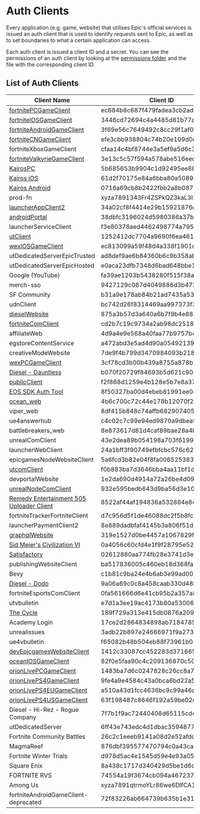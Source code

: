 # Auth Clients
Every application (e.g. game, website) that utilises Epic's official services is issued an auth client that is used to identify requests sent to Epic, as well as to set boundaries to what a certain application can access.    

Each auth client is issued a client ID and a secret.
You can see the permissions of an auth client by looking at the [permissions folder](https://github.com/MixV2/EpicResearch/tree/master/docs/auth/permissions) and the file with the corresponding client ID.

## List of Auth Clients
| Client Name | Client ID | Secret |
| - | - | - |
| [fortnitePCGameClient](https://github.com/MixV2/EpicResearch/blob/master/docs/auth/permissions/ec684b8c687f479fadea3cb2ad83f5c6.md) | ec684b8c687f479fadea3cb2ad83f5c6` | `e1f31c211f28413186262d37a13fc84d |
| [fortniteIOSGameClient](https://github.com/MixV2/EpicResearch/blob/master/docs/auth/permissions/3446cd72694c4a4485d81b77adbb2141.md) | 3446cd72694c4a4485d81b77adbb2141 | 9209d4a5e25a457fb9b07489d313b41a |
| [fortniteAndroidGameClient](https://github.com/MixV2/EpicResearch/blob/master/docs/auth/permissions/3f69e56c7649492c8cc29f1af08a8a12.md) | 3f69e56c7649492c8cc29f1af08a8a12 | b51ee9cb12234f50a69efa67ef53812e |
| [fortniteCNGameClient](https://github.com/MixV2/EpicResearch/blob/master/docs/auth/permissions/efe3cbb938804c74b20e109d0efc1548.md) | efe3cbb938804c74b20e109d0efc1548 | 6e31bdbae6a44f258474733db74f39ba |
| fortniteXboxGameClient | cfaa14c4bf8744e3a5ef9a5d6c34558d | Unknown |
| [fortniteValkyrieGameClient](https://github.com/MixV2/EpicResearch/blob/master/docs/auth/permissions/3e13c5c57f594a578abe516eecb673fe.md) | 3e13c5c57f594a578abe516eecb673fe | 530e316c337e409893c55ec44f22cd62 |
| [KairosPC](https://github.com/MixV2/EpicResearch/blob/master/docs/auth/permissions/5b685653b9904c1d92495ee8859dcb00.md) | 5b685653b9904c1d92495ee8859dcb00 | 7Q2mcmneyuvPmoRYfwM7gfErA6iUjhXr |
| [Kairos iOS](https://github.com/MixV2/EpicResearch/blob/master/docs/auth/permissions/61d2f70175e84a6bba80a5089e597e1c.md) | 61d2f70175e84a6bba80a5089e597e1c | FbiZv3wbiKpvVKrAeMxiR6WhxZWVbrvA |
| [Kairos Android](https://github.com/MixV2/EpicResearch/blob/master/docs/auth/permissions/0716a69cb8b2422fbb2a8b0879501471.md) | 0716a69cb8b2422fbb2a8b0879501471 | cGthdfG68tyE7M3ZHMu3sXUBwqhibKFp |
| prod-fn | xyza7891343Fr4ZSPkQZ3kaL3I2sX8B5 | F8BVRyHIqmct8cN9KSPbXsJszpiIZEYEFDiySxc1wuA |
| [launcherAppClient2](https://github.com/MixV2/EpicResearch/blob/master/docs/auth/permissions/34a02cf8f4414e29b15921876da36f9a.md) | 34a02cf8f4414e29b15921876da36f9a | daafbccc737745039dffe53d94fc76cf |
| [androidPortal](https://github.com/MixV2/EpicResearch/blob/master/docs/auth/permissions/38dbfc3196024d5980386a37b7c792bb.md) | 38dbfc3196024d5980386a37b7c792bb | a6280b87-e45e-409b-9681-8f15eb7dbcf5 |
| launcherServiceClient | f3e80378aed4462498774a7951cd263f | Unknown |
| [utClient](https://github.com/MixV2/EpicResearch/blob/master/docs/auth/permissions/1252412dc7704a9690f6ea4611bc81ee.md) | 1252412dc7704a9690f6ea4611bc81ee | 2ca0c925b4674852bff92b26f8322434 |
| [wexIOSGameClient](https://github.com/MixV2/EpicResearch/blob/master/docs/auth/permissions/ec813099a59f48d4a338f1901c1609db.md) | ec813099a59f48d4a338f1901c1609db | 72f6db62-0e3e-4439-97df-ee21f7b0ae94 |
| utDedicatedServerEpicTrusted | ad8def9ae6b84360b6c9b358aba06262 | Unknown |
| utDedicatedServerEpicHosted | e0aca23dfb7348d6bad648bbe175a6e6 | Unknown |
| Google (YouTube) | fa39ae1203b5438280f515f38a50f08e | Unknown |
| merch-sso | 9427129c087d4049886d3b47349d1aad | Unknown |
| SF Community | b31a9e178ab84b21ad7435a53e4da4af | Unknown |
| udnClient | bc742d26f8314469aa997373f39c876e | Unknown |
| [dieselWebsite](https://github.com/MixV2/EpicResearch/blob/master/docs/auth/permissions/875a3b57d3a640a6b7f9b4e883463ab4.md) | 875a3b57d3a640a6b7f9b4e883463ab4 | Unknown |
| [fortniteComClient](https://github.com/MixV2/EpicResearch/blob/master/docs/auth/permissions/cd2b7c19c9734a2ab98dc251868d7724.md) | cd2b7c19c9734a2ab98dc251868d7724 | Unknown |
| affiliateWeb | 4d9a4e9e568a40faa77b9757b4fac210 | Unknown |
| egstoreContentService | a472abd3e5ad4d90a0549213906dcf3f | Unknown |
| creativeModeWebsite | 7de9f4b799d3470984093b218287dc72 | Unknown |
| [wexPCGameClient](https://github.com/MixV2/EpicResearch/blob/master/docs/auth/permissions/3cf78cd3b00b439a8755a878b160c7ad.md) | 3cf78cd3b00b439a8755a878b160c7ad | b383e0f4-f0cc-4d14-99e3-813c33fc1e9d |
| [Diesel - Dauntless](https://github.com/MixV2/EpicResearch/blob/master/docs/auth/permissions/b070f20729f84693b5d621c904fc5bc2.md) | b070f20729f84693b5d621c904fc5bc2 | HG@XE&TGCxEJsgT#&_p2]=aRo#~>=>+c6PhR)zXP |
| [publicClient](https://github.com/MixV2/EpicResearch/blob/master/docs/auth/permissions/f2f868d1259e4b128e5b7e8a3732cb1a.md) | f2f868d1259e4b128e5b7e8a3732cb1a | Unknown |
| [EOS SDK Auth Tool](https://github.com/MixV2/EpicResearch/blob/master/docs/auth/permissions/8f50327ba00d4ebeb81991ee04a42fc1.md) | 8f50327ba00d4ebeb81991ee04a42fc1 | 0b0d21c7-c195-4c75-abb0-00ebc36b60f5 |
| [ocean_web](https://github.com/MixV2/EpicResearch/blob/master/docs/auth/permissions/4b6c700c72c44e178b12070f2719af1a.md) | 4b6c700c72c44e178b12070f2719af1a | Unknown |
| viper_web | 8df415b848c74affb682907405f7a52b | Unknown |
| ue4answerhub | c4c02c7c99e94ed9870a9dbeafab2c3f | Unknown |
| battlebreakers_web | 8e873617d81d4caf89bae28a4b74bbfe | Unknown |
| unrealComClient | 43e2dea89b054198a703f6199bee6d5b | Unknown |
| launcherWebClient | 24a1bff3f90749efbfcbc576c626a282 | Unknown |
| epicgamesNodeWebsiteClient | 5a6fcd3b82e04f8fa0065253835c5221 | Unknown |
| [utcomClient](https://github.com/MixV2/EpicResearch/blob/master/docs/auth/permissions/f0b883ba7d3646bba4aa11bf1d71c071.md) | f0b883ba7d3646bba4aa11bf1d71c071 | Unknown |
| devportalWebsite| 1e2da690d4914a72a26be4d09862c559 | Unknown |
| [unrealNodeComClient](https://github.com/MixV2/EpicResearch/blob/master/docs/auth/permissions/932e595bedb643d9ba56d3e1089a5c4b.md) | 932e595bedb643d9ba56d3e1089a5c4b | Unknown |
| [Remedy Entertainment 505 Uploader Client](https://github.com/MixV2/EpicResearch/blob/master/docs/auth/permissions/8522af44af194836a532884e84d2b6e2.md) | 8522af44af194836a532884e84d2b6e2 | 9dc959b5-0fb6-45aa-a08c-96c539d9b85e |
| fortniteTrackerFortniteClient | d7c956d5f1de46088dc2f5b8fccae940 | Unknown |
| launcherPaymentClient2 | 8e889dadbfaf4145b3a806f51d1e3fee | 2c6040b846404160abf5229c565d6ef7 |
| [graphqlWebsite](https://github.com/MixV2/EpicResearch/blob/master/docs/auth/permissions/319e1527d0be4457a1067829fc0ad86e.md) | 319e1527d0be4457a1067829fc0ad86e | Unknown |
| [Sid Meier's Civilization VI](https://github.com/MixV2/EpicResearch/blob/master/docs/auth/permissions/0a4056c60cfd4e1f9f28795e529cd0c3.md) | 0a4056c60cfd4e1f9f28795e529cd0c3 | MZ8+TE8PHc9+n7WbSYMJ8QlQU4oHPUlVXRO5D6toxAw |
| [Satisfactory](https://github.com/MixV2/EpicResearch/blob/master/docs/auth/permissions/02612880aa774fb28e3741d3e01501fd.md) | 02612880aa774fb28e3741d3e01501fd | 7ZP]vm+i.uoetw@RxqRXpod_RNyjPC-%GM#ac~Pc |
| publishingWebsiteClient | ba517836005c460eb18d368fa35eb002 | Unknown |
| Bevy | c1b81c9ba24e4b6ab3e99ad00320ffd2 | Unknown |
| [Diesel - Dodo](https://github.com/MixV2/EpicResearch/blob/master/docs/auth/permissions/9a06a69c0c8a458caab330d48badb877.md) | 9a06a69c0c8a458caab330d48badb877 | be4d1tppwi9eskufqmyz4x4hf0ndubqn0ru1zs9tkmhf |
| fortniteEsportsComClient | 0fa561666d6e41cb95b2a357a8b4a6f3 | Unknown |
| utvbulletin | e7d1a3ee19ac4173b80a53006dc53be3 | Unknown |
| [The Cycle](https://github.com/MixV2/EpicResearch/blob/master/docs/auth/permissions/189f729a313e415db0876a2091fecd8f.md) | 189f729a313e415db0876a2091fecd8f | KiFmhdUYv7Dq6jVRe3YbqwGumWrVhkpbcCNcdfopcukF8VVmEKvyJkapqMNNPkYn |
| Academy Login | 17ce2d2864834898ab71847859286c81 | Unknown |
| unrealissues | 3adb22b897e24666971f9a273b1c15e8 | Unknown |
| ue4vbulletin | f65082b48b504eb88f73961b0131cda7 | Unknown |
| [devEpicgamesWebsiteClient](https://github.com/MixV2/EpicResearch/blob/master/docs/auth/permissions/1412c33087cc452283d371665a8e5fbc.md) | 1412c33087cc452283d371665a8e5fbc | Unknown |
| [oceanIOSGameClient](https://github.com/MixV2/EpicResearch/blob/master/docs/auth/permissions/82f0e5faa90c4c209136870c50ae5642.md) | 82f0e5faa90c4c209136870c50ae5642 | 73bf9f20-9bb0-481f-afd3-bfedc608ed8f |
| [orionLivePCGameClient](https://github.com/MixV2/EpicResearch/blob/master/docs/auth/permissions/1483ba7d6c0247828c26cc8a74a9a183.md) | 1483ba7d6c0247828c26cc8a74a9a183 | 78facc4029ed4d66801a5402adad79c8 |
| [orionLivePS4GameClient](https://github.com/MixV2/EpicResearch/blob/master/docs/auth/permissions/9fe4a9e4584c43a0bca6bd22a52f2f40.md) | 9fe4a9e4584c43a0bca6bd22a52f2f40 | 3bc094a9bab74dcdb8bb74c836758d48 |
| [orionLivePS4EUGameClient](https://github.com/MixV2/EpicResearch/blob/master/docs/auth/permissions/a510a43d1fcc4636bc9c99a46a7cd50c.md) | a510a43d1fcc4636bc9c99a46a7cd50c | 2bd23b2e603d46c4939fcbf9d2b2f46a |
| [orionLivePS4USGameClient](https://github.com/MixV2/EpicResearch/blob/master/docs/auth/permissions/63f198487c8646f192a59be02ce0d14c.md) | 63f198487c8646f192a59be02ce0d14c | 73f1d7b9e7124c3b8538e8d67d7c4e68 |
| Diesel - Hi-Rez - Rogue Company | 7f7b1f9ac72440408d65115cd49d0184 | WgUdnDX3ebNU3Y8Rk2K9bmnBkJqdKMbnQ8jPbfjLJntP |
| utDedicatedServer | 6ff43e743edc4d1dbac3594877b4bed9 | 54619d6f84d443e195200b54ab649a53 |
| Fortnite Community Battles | 26c2c1eeeb9141a08d2e52afdda30fde | Unknown |
| MagmaReef | 876dbf395577470794c0a43ca63abde4 | Unknown |
| Fortnite Winter Trials | d978d5ac4e1545d59e4e93a05ce77e26 | Unknown |
| Square Enix | 8a438c1717d340429d5be1d6ce01f415 | Unknown |
| FORTNITE RVS | 74554a19f3674cb094a467237d174c16 | Unknown |
| Among Us | xyza7891qtrmoYLr86we6DlfCA1RRsp8 | nGThQanzvthA2HPaARXe/xutzsKyx5WJveNkBx44ti4 |
| fortniteAndroidGameClient-deprecated | 72f83226ab664739b635b1e318a635bc | 2f298cd32c6641fab2b0ceaa5bc9c92f |

